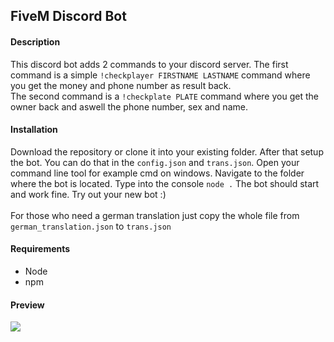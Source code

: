 <h2>FiveM Discord Bot</h2>

<h4>Description</h4>
<p>This discord bot adds 2 commands to your discord server. The first command is a simple <code>!checkplayer FIRSTNAME LASTNAME</code> command where you get the money and phone number as result back.<br>
The second command is a <code>!checkplate PLATE</code> command where you get the owner back and aswell the phone number, sex and name.</p>
<h4>Installation</h4>
<p>Download the repository or clone it into your existing folder. After that setup the bot. You can do that in the <code>config.json</code> and <code>trans.json</code>. Open your command line tool for example cmd on windows. Navigate to the folder where the bot is located. Type into the console <code>node .</code> The bot should start and work fine. Try out your new bot :)<br /><br /> For those who need a german translation just copy the whole file from <code>german_translation.json</code> to <code>trans.json</code></p>
<h4>Requirements</h4>
<ul>
<li>
Node
</li>
<li>
npm
</li>
</ul>

<h4>Preview</h4>
<img src="https://i.ibb.co/Zh34wg5/2021-04-15-13-36-55-dev-chat-Discord.png">
